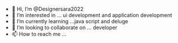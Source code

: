- 👋 Hi, I’m @Designersara2022
- 👀 I’m interested in ... ui development and application development
- 🌱 I’m currently learning ...java script and deluge
- 💞️ I’m looking to collaborate on ... developer
- 📫 How to reach me ...

<!---
Designersara2022/Designersara2022 is a ✨ special ✨ repository because its `README.md` (this file) appears on your GitHub profile.
You can click the Preview link to take a look at your changes.
--->
